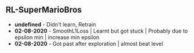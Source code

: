 ## RL-SuperMarioBros

* **undefined** - Didn't learn, Retrain
* **02-08-2020** - SmoothL1Loss | Learnt but got stuck | Probably due to epsilon min | increase min epsilon
* **02-08-2020** - Got past after exploration | almost beat level